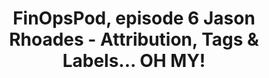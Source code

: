 ---
title: FinOpsPod, episode 6 Jason Rhoades - Attribution, Tags & Labels... OH MY!
description: It's the episode about tags, labels, account structures - how you attribute your cloud usage and spend to information that is important to you! Learn how to start, evolve and mature your attribution strategy with insights from Jason Rhoades, Development Manager at Intuit.
date-added: May 2022
type: Podcast
source: FinOps Foundation
label: 
cloud-provider: 
  - Multi-Cloud
framework-capabilities:
  - Cost Allocation (Metadata & Hierarchy)
link: https://finopspod.captivate.fm/episode/jason-rhoades-attribution-tags-labels-oh-my
permalink: /resources/not-here/
listing: true
---